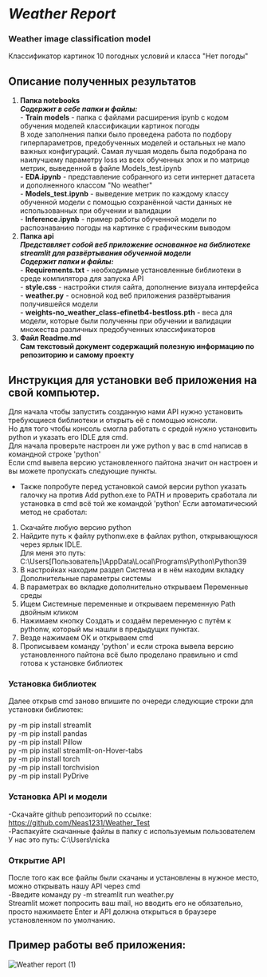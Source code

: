 # ___Weather Report___
### Weather image classification model
Классификатор картинок 10 погодных условий и класса "Нет погоды"
## Описание полученных результатов
1. __Папка notebooks__ <br />
___Содержит в себе папки и файлы:___ <br />
        - __Train models__ - папка с файлами расширения ipynb с кодом обучения моделей классификации картинок погоды <br />
        В ходе заполнения папки было проведена работа по подбору гиперпараметров, предобученных моделей и остальных не мало важных конфигураций. Самая лучшая модель была подобрана по наилучшему параметру loss из всех обученных эпох и по матрице метрик, выведенной в файле Models_test.ipynb <br />
        - __EDA.ipynb__ - представление собранного из сети интернет датасета и дополненного классом "No weather" <br />
        - __Models_test.ipynb__ - выведение метрик по каждому классу обученной модели с помощью сохранённой части данных не использованных при обучении и валидации <br />
        - __Inference.ipynb__ - пример работы обученной модели по распознаванию погоды на картинке с графическим выводом
2. __Папка api__ <br />
___Представляет собой веб приложение основанное на библиотеке streamlit для развёртывания обученной модели___ <br />
___Содержит папки и файлы:___ <br />
        - __Requirements.txt__ - необходимые установленные библиотеки в среде компилятора для запуска API <br />
        - __style.css__ - настройки стиля сайта, дополнение визуала интерфейса <br />
        - __weather.py__ - основной код веб приложения развёртывания получившейся модели <br />
        - __weights-no_weather_class-efinetb4-bestloss.pth__ - веса для модели, которые были полученны при обучении и валидации множества различных предобученных классификаторов <br />
3. __Файл Readme.md__ <br />
__Сам текстовый документ содержащий полезную информацию по репозиторию и самому проекту__
## Инструкция для установки веб приложения на свой компьютер.
Для начала чтобы запустить созданную нами API нужно установить требующиеся библиотеки и открыть её с помощью консоли. <br />
Но для того чтобы консоль смогла работать с средой нужно установить python и указать его IDLE для cmd. <br />
Для начала проверьте настроен ли уже python у вас в cmd написав в командной строке 'python' <br />
Если cmd вывела версию установленного пайтона значит он настроен и вы можете пропускать следующие пункты. <br />
- Также попробуте перед установкой самой версии python указать галочку на против Add python.exe to PATH и проверить сработала ли установка в cmd всё той же командой 'python'
Если автоматический метод не сработал: <br />
1. Скачайте любую версию python <br />
2. Найдите путь к файлу pythonw.exe в файлах python, открывающуюся через ярлык IDLE. <br />
Для меня это путь: C:\Users\[Пользователь]\AppData\Local\Programs\Python\Python39 <br />
3. В настройках находим раздел Система и в нём находим вкладку Дополнительные параметры системы <br />
4. В параметрах во вкладке дополнительно открываем Переменные среды <br />
5. Ищем Системные переменные и открываем переменную Path двойным кликом <br />
6. Нажимаем кнопку Создать и создаём переменную с путём к pythonw, который мы нашли в предыдущих пунктах. <br />
7. Везде нажимаем ОК и открываем cmd <br />
8. Прописываем команду 'python' и если строка вывела версию установленного пайтона всё было проделано правильно и cmd готова к установке библиотек

### Установка библиотек
Далее открыв cmd заново впишите по очереди следующие строки для установки библиотек: <br />

py -m pip install streamlit <br />
py -m pip install pandas <br />
py -m pip install Pillow <br />
py -m pip install streamlit-on-Hover-tabs <br />
py -m pip install torch <br />
py -m pip install torchvision <br />
py -m pip install PyDrive <br />

### Установка API и модели

-Скачайте github репозиторий по ссылке: https://github.com/Neas1231/Weather_Test <br />
-Распакуйте скачанные файлы в папку с используемым пользователем <br />
 У нас это путь: C:\Users\nicka <br />

### Открытие API

После того как все файлы были скачаны и установлены в нужное место, можно открывать нашу API через cmd <br />
-Введите команду py -m streamlit run weather.py <br />
Streamlit может попросить ваш mail, но вводить его не обязательно, просто нажимаете Enter и API должна открыться в браузере установленном по умолчанию.
## Пример работы веб приложения:
![Weather report (1)](https://user-images.githubusercontent.com/120177610/236161416-a881eec7-d87e-4b24-98e0-99e18eb04d52.gif)
